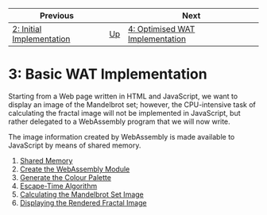| Previous | | Next
|---|---|---
| [2: Initial Implementation](../02%20Initial%20Implementation/README.md) | [Up](../README.md) | [4: Optimised WAT Implementation](../04%20WAT%20Optimised%20Implementation/README.md)

# 3: Basic WAT Implementation

Starting from a Web page written in HTML and JavaScript, we want to display an image of the Mandelbrot set; however, the CPU-intensive task of calculating the fractal image will not be implemented in JavaScript, but rather delegated to a WebAssembly program that we will now write.

The image information created by WebAssembly is made available to JavaScript by means of shared memory.

1. [Shared Memory](./01/README.md)
1. [Create the WebAssembly Module](./02/README.md)
1. [Generate the Colour Palette](./03/README.md)
1. [Escape-Time Algorithm](./04/README.md)
1. [Calculating the Mandelbrot Set Image](./05/README.md)
1. [Displaying the Rendered Fractal Image](./06/README.md)